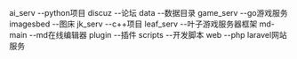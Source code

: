 ai_serv --python项目
discuz --论坛
data --数据目录
game_serv --go游戏服务
imagesbed --图床
jk_serv --c++项目
leaf_serv --叶子游戏服务器框架
md-main --md在线编辑器
plugin --插件
scripts --开发脚本
web --php laravel网站服务


